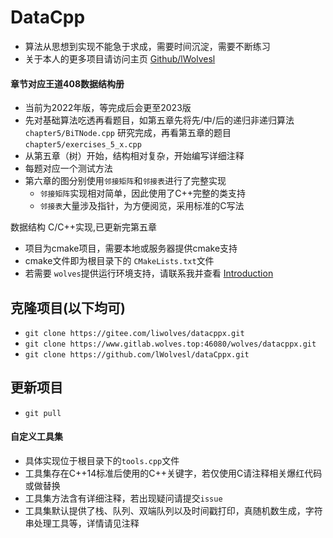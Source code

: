# DataCpp

- 算法从思想到实现不能急于求成，需要时间沉淀，需要不断练习
- 关于本人的更多项目请访问主页 <a href="https://github.com/lWolvesl">Github/lWolvesl</a>

#### 章节对应王道408数据结构册

- 当前为2022年版，等完成后会更至2023版
- 先对基础算法吃透再看题目，如第五章先将先/中/后的递归非递归算法```chapter5/BiTNode.cpp```
  研究完成，再看第五章的题目```chapter5/exercises_5_x.cpp```
- 从第五章（树）开始，结构相对复杂，开始编写详细注释
- 每题对应一个测试方法
- 第六章的图分别使用```邻接矩阵```和```邻接表```进行了完整实现
    - ```邻接矩阵```实现相对简单，因此使用了C++完整的类支持
    - ```邻接表```大量涉及指针，为方便阅览，采用标准的C写法

数据结构 C/C++实现,已更新完第五章

- 项目为cmake项目，需要本地或服务器提供cmake支持
- cmake文件即为根目录下的 ```CMakeLists.txt```文件
- 若需要 ```wolves```提供运行环境支持，请联系我并查看 <a href="https://www.gitlab.wolves.top:46080/demoHub/readme">
  Introduction</a>

## 克隆项目(以下均可)

- ```git clone https://gitee.com/liwolves/datacppx.git```
- ```git clone https://www.gitlab.wolves.top:46080/wolves/datacppx.git```
- ```git clone https://github.com/lWolvesl/dataCppx.git```

## 更新项目

- ```git pull```

#### 自定义工具集

- 具体实现位于根目录下的```tools.cpp```文件
- 工具集存在C++14标准后使用的C++关键字，若仅使用C请注释相关爆红代码或做替换
- 工具集方法含有详细注释，若出现疑问请提交```issue```
- 工具集默认提供了栈、队列、双端队列以及时间戳打印，真随机数生成，字符串处理工具等，详情请见注释